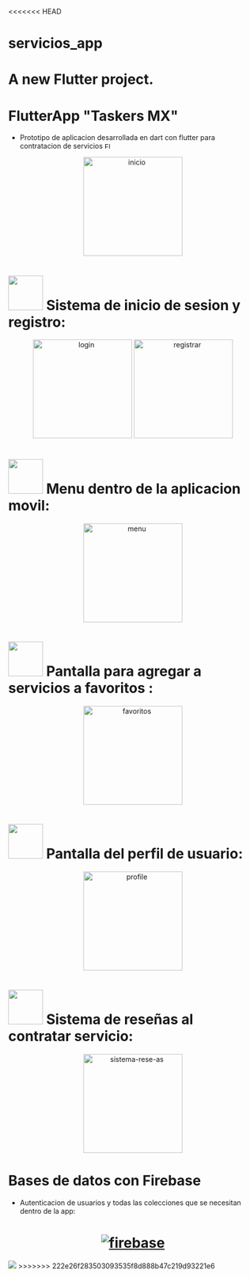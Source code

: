 <<<<<<< HEAD
# servicios_app

A new Flutter project.
=======

# FlutterApp "Taskers MX" 

- Prototipo de aplicacion desarrollada en dart con flutter para contratacion de servicios
</a><a href="https://flutter.dev/" target="_blank" rel="noreferrer"><img src="https://raw.githubusercontent.com/danielcranney/readme-generator/main/public/icons/skills/flutter-colored.svg" width="12" height="12" alt="Flutter" />  


<div id="header" align="center">
<a href="https://ibb.co/svcC8t2R"><img src="https://i.ibb.co/ccRw4x13/inicio.jpg" alt="inicio" border="0" width="200px"></a>

<h1 align="left"><img src="https://user-images.githubusercontent.com/74038190/219923809-b86dc415-a0c2-4a38-bc88-ad6cf06395a8.gif" width="70px"/> <a href="https://github.com/Aryagm"><a>Sistema de inicio de sesion y registro:</h1>
<a href="https://ibb.co/XRJN6Sk"><img src="https://i.ibb.co/CG0N4hs/login.jpg" alt="login" border="0" width="200px"></a>
<a href="https://ibb.co/TxdgLnY5"><img src="https://i.ibb.co/tTFJXNQ5/registrar.jpg" alt="registrar" border="0" width="200px"></a>


<h1 align="left"><img src="https://user-images.githubusercontent.com/74038190/219923809-b86dc415-a0c2-4a38-bc88-ad6cf06395a8.gif" width="70px"/> <a href="https://github.com/Aryagm"><a>Menu dentro de la aplicacion movil:</h1>
<a href="https://ibb.co/G4683Z3S"><img src="https://i.ibb.co/nNGY8X8J/menu.jpg" alt="menu" border="0" width="200px"></a>
     
<h1 align="left"><img src="https://user-images.githubusercontent.com/74038190/219923809-b86dc415-a0c2-4a38-bc88-ad6cf06395a8.gif" width="70px"/> <a href="https://github.com/Aryagm"><a>Pantalla para agregar a servicios a favoritos :</h1>
     
<a href="https://ibb.co/B2kY97s6"><img src="https://i.ibb.co/hF0TSn8d/favoritos.jpg" alt="favoritos" border="0" width="200px"></a>
<h1 align="left"><img src="https://user-images.githubusercontent.com/74038190/219923809-b86dc415-a0c2-4a38-bc88-ad6cf06395a8.gif" width="70px"/> <a href="https://github.com/Aryagm"><a>Pantalla del perfil de usuario:</h1>

<a href="https://ibb.co/Y7swNKxG"><img src="https://i.ibb.co/xSTd2cNQ/profile.jpg" alt="profile" border="0" width="200px"></a>
<h1 align="left"><img src="https://user-images.githubusercontent.com/74038190/219923809-b86dc415-a0c2-4a38-bc88-ad6cf06395a8.gif" width="70px"/> <a href="https://github.com/Aryagm"><a>Sistema de reseñas al contratar servicio:</h1>
<a href="https://ibb.co/XkD3N5m5"><img src="https://i.ibb.co/93hVz4R4/sistema-rese-as.jpg" alt="sistema-rese-as" border="0" width="200px"></a>
</div>
     
# Bases de datos con Firebase
- Autenticacion de usuarios y todas las colecciones que se necesitan dentro de la app:
  
<h1 align="center"><a href="https://ibb.co/Fqgs2dcJ"><img src="https://i.ibb.co/vvZspMfm/firebase.png" alt="firebase" border="0"></a></h1>
     
<img src="https://user-images.githubusercontent.com/73097560/115834477-dbab4500-a447-11eb-908a-139a6edaec5c.gif"> 
           
  
</div>  
>>>>>>> 222e26f283503093535f8d888b47c219d93221e6
